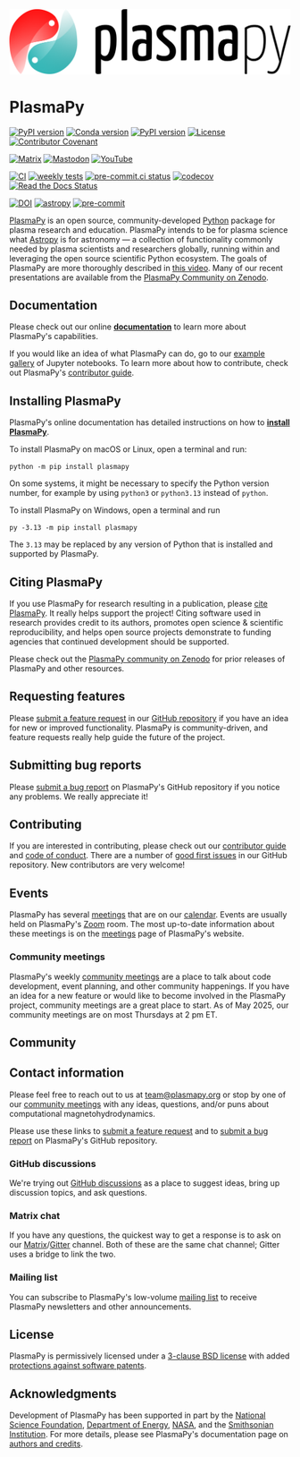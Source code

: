 <div align="center"><img src="https://raw.githubusercontent.com/PlasmaPy/PlasmaPy-logo/main/exports/with-text-dark.png" width="600"/></div>

# PlasmaPy

[![PyPI version](https://img.shields.io/pypi/v/plasmapy?style=flat&logo=pypi)](https://pypi.org/project/plasmapy/)
[![Conda version](https://img.shields.io/conda/v/conda-forge/plasmapy?style=flat&logo=anaconda)](https://img.shields.io/conda/v/conda-forge/plasmapy)
[![PyPI version](https://img.shields.io/pypi/pyversions/plasmapy?style=flat&logo=python)](https://img.shields.io/pypi/pyversions/plasmapy?style=plastic)
[![License](https://img.shields.io/badge/License-BSD%203--Clause-blue.svg)](./LICENSE.md)
[![Contributor Covenant](https://img.shields.io/badge/Contributor%20Covenant-2.1-4baaaa.svg)](https://docs.plasmapy.org/en/latest/CODE_OF_CONDUCT.html)

[![Matrix](https://img.shields.io/badge/Matrix-join%20chat-blueviolet?style=flat&logo=matrix)](https://app.element.io/#/room/#plasmapy:openastronomy.org)
<a rel="me" href="https://fosstodon.org/@plasmapy">![Mastodon](https://img.shields.io/badge/Mastodon-plasmapy%40fosstodon.org-blue?logo=mastodon&style=fla)</a>
[![YouTube](https://img.shields.io/badge/YouTube%20-subscribe-red?style=flat&logo=youtube)](https://www.youtube.com/channel/UCSH6qzslhqIZKTAJmHPxIxw)

[![CI](https://github.com/PlasmaPy/PlasmaPy/actions/workflows/ci.yml/badge.svg)](https://github.com/PlasmaPy/PlasmaPy/actions/workflows/ci.yml)
[![weekly tests](https://github.com/PlasmaPy/PlasmaPy/actions/workflows/weekly.yml/badge.svg)](https://github.com/PlasmaPy/PlasmaPy/actions/workflows/weekly.yml)
[![pre-commit.ci status](https://results.pre-commit.ci/badge/github/PlasmaPy/PlasmaPy/main.svg)](https://results.pre-commit.ci/latest/github/PlasmaPy/PlasmaPy/main)
[![codecov](https://codecov.io/gh/PlasmaPy/PlasmaPy/branch/main/graph/badge.svg)](https://codecov.io/gh/PlasmaPy/PlasmaPy)
[![Read the Docs Status](https://readthedocs.org/projects/plasmapy/badge/?version=latest)](http://plasmapy.readthedocs.io/en/latest/?badge=latest)

[![DOI](https://zenodo.org/badge/DOI/10.5281/zenodo.1436011.svg)](https://doi.org/10.5281/zenodo.1436011)
[![astropy](http://img.shields.io/badge/powered%20by-Astropy-orange.svg?style=flat&logo=astropy)](http://www.astropy.org/)
[![pre-commit](https://img.shields.io/badge/pre--commit-enabled-brightgreen?logo=pre-commit&logoColor=white)](https://github.com/pre-commit/pre-commit)

[PlasmaPy] is an open source, community-developed [Python] package for
plasma research and education. PlasmaPy intends to be for plasma science
what [Astropy] is for astronomy — a collection of functionality commonly
needed by plasma scientists and researchers globally, running within and
leveraging the open source scientific Python ecosystem. The goals of
PlasmaPy are more thoroughly described in [this video]. Many of our
recent presentations are available from the
[PlasmaPy Community on Zenodo].

## Documentation

Please check out our online [**documentation**] to learn more about
PlasmaPy's capabilities.

If you would like an idea of what PlasmaPy can do, go to our
[example gallery] of Jupyter notebooks. To learn more about how to
contribute, check out PlasmaPy's [contributor guide].

## Installing PlasmaPy

PlasmaPy's online documentation has detailed instructions on how to
[**install PlasmaPy**].

To install PlasmaPy on macOS or Linux, open a terminal and run:

```Shell
python -m pip install plasmapy
```

On some systems, it might be necessary to specify the Python version
number, for example by using `python3` or `python3.13` instead of
`python`.

To install PlasmaPy on Windows, open a terminal and run

```Shell
py -3.13 -m pip install plasmapy
```

The `3.13` may be replaced by any version of Python that is installed
and supported by PlasmaPy.

## Citing PlasmaPy

If you use PlasmaPy for research resulting in a publication, please
[cite PlasmaPy]. It really helps support the project! Citing software
used in research provides credit to its authors, promotes open science &
scientific reproducibility, and helps open source projects demonstrate
to funding agencies that continued development should be supported.

Please check out the [PlasmaPy community on Zenodo] for prior releases
of PlasmaPy and other resources.

## Requesting features

Please [submit a feature request] in our [GitHub repository] if you have
an idea for new or improved functionality. PlasmaPy is community-driven,
and feature requests really help guide the future of the project.

## Submitting bug reports

Please [submit a bug report] on PlasmaPy's GitHub repository if you
notice any problems. We really appreciate it!

## Contributing

If you are interested in contributing, please check out our
[contributor guide] and [code of conduct]. There are a number of
[good first issues] in our GitHub repository. New contributors are very
welcome!

## Events

PlasmaPy has several [meetings] that are on our [calendar]. Events are
usually held on PlasmaPy's [Zoom] room. The most up-to-date information
about these meetings is on the [meetings] page of PlasmaPy's website.

### Community meetings

PlasmaPy's weekly [community meetings] are a place to talk about code
development, event planning, and other community happenings. If you have
an idea for a new feature or would like to become involved in the
PlasmaPy project, community meetings are a great place to start. As of
May 2025, our community meetings are on most Thursdays at 2 pm ET.

## Community

## Contact information

Please feel free to reach out to us at [team@plasmapy.org] or stop by
one of our [community meetings] with any ideas, questions, and/or puns
about computational magnetohydrodynamics.

Please use these links to [submit a feature request] and to
[submit a bug report] on PlasmaPy's GitHub repository.

### GitHub discussions

We're trying out [GitHub discussions] as a place to suggest ideas, bring
up discussion topics, and ask questions.

### Matrix chat

If you have any questions, the quickest way to get a response is to ask
on our [Matrix]/[Gitter] channel. Both of these are the same chat
channel; Gitter uses a bridge to link the two.

### Mailing list

You can subscribe to PlasmaPy's low-volume [mailing list] to receive
PlasmaPy newsletters and other announcements.

## License

PlasmaPy is permissively licensed under a [3-clause BSD license] with
added [protections against software patents].

## Acknowledgments

Development of PlasmaPy has been supported in part by the
[National Science Foundation], [Department of Energy], [NASA], and the
[Smithsonian Institution]. For more details, please see PlasmaPy's
documentation page on [authors and credits].

[**documentation**]: https://docs.plasmapy.org
[**install plasmapy**]: https://docs.plasmapy.org/en/stable/install.html
[3-clause bsd license]: ./LICENSE.md
[astropy]: https://www.astropy.org
[authors and credits]: https://docs.plasmapy.org/en/latest/about/credits.html
[calendar]: https://calendar.google.com/calendar/embed?src=c_sqqq390s24jjfjp3q86pv41pi8%40group.calendar.google.com&ctz=America%2FNew_York
[cite plasmapy]: https://docs.plasmapy.org/en/latest/about/citation.html
[code of conduct]: http://docs.plasmapy.org/en/latest/CODE_OF_CONDUCT.html
[community meetings]: https://www.plasmapy.org/meetings/weekly
[contributor guide]: https://docs.plasmapy.org/en/latest/development/index.html
[department of energy]: https://www.energy.gov
[example gallery]: https://docs.plasmapy.org/en/stable/examples.html
[github discussions]: https://github.com/PlasmaPy/PlasmaPy/discussions
[github repository]: https://github.com/PlasmaPy/PlasmaPy
[gitter]: https://gitter.im/PlasmaPy/Lobby
[good first issues]: https://github.com/PlasmaPy/PlasmaPy/issues?q=is%3Aissue+is%3Aopen+label%3A%22good+first+issue%22
[mailing list]: https://groups.google.com/forum/#!forum/plasmapy
[matrix]: https://app.element.io/#/room/#plasmapy:openastronomy.org
[meetings]: https://www.plasmapy.org/meetings/weekly
[nasa]: https://www.nasa.gov/
[national science foundation]: https://nsf.gov
[plasmapy]: https://www.plasmapy.org
[plasmapy community on zenodo]: https://zenodo.org/communities/plasmapy
[protections against software patents]: ./PATENT.md
[python]: https://www.python.org
[smithsonian institution]: https://www.si.edu
[submit a bug report]: https://github.com/PlasmaPy/PlasmaPy/issues/new?assignees=&labels=Bug&template=bug_report.yml
[submit a feature request]: https://github.com/PlasmaPy/PlasmaPy/issues/new?assignees=&labels=Feature+request&template=feature_request.yml
[team@plasmapy.org]: mailto:team@plasmapy.org
[this video]: https://youtu.be/E8RwQF5wcXM
[zoom]: https://zoom.us/j/91633383503?pwd=QWNkdHpWeFhrYW1vQy91ODNTVG5Ndz09
